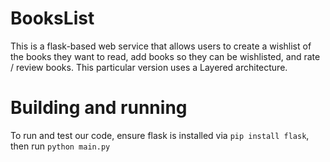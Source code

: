 # BooksList

This is a flask-based web service that allows users to create a wishlist of the books they want to read, add books so they can be wishlisted, and rate / review books. This particular version uses a Layered architecture.

# Building and running

To run and test our code, ensure flask is installed via `pip install flask`, then run `python main.py`
